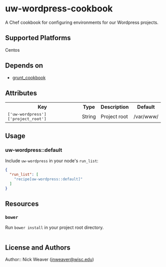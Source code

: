 # uw-wordpress-cookbook

A Chef cookbook for configuring environments for our Wordpress projects.

## Supported Platforms

Centos

## Depends on

* [grunt_cookbook](https://github.com/MattSurabian/grunt_cookbook)

## Attributes

<table>
  <tr>
    <th>Key</th>
    <th>Type</th>
    <th>Description</th>
    <th>Default</th>
  </tr>
  <tr>
    <td><tt>['uw-wordpress']['project_root']</tt></td>
    <td>String</td>
    <td>Project root</td>
    <td>/var/www/</td>
  </tr>
</table>

## Usage

### uw-wordpress::default

Include `uw-wordpress` in your node's `run_list`:

```json
{
  "run_list": [
    "recipe[uw-wordpress::default]"
  ]
}
```

## Resources

### `bower`

Run `bower install` in your project root directory.

```ruby

```

## License and Authors

Author:: Nick Weaver (jnweaver@wisc.edu)
